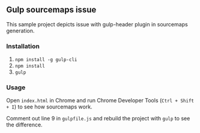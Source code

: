 ## Gulp sourcemaps issue

This sample project depicts issue with gulp-header plugin in sourcemaps generation.

### Installation

1. `npm install -g gulp-cli`
2. `npm install`
3. `gulp`

### Usage

Open `index.html` in Chrome and run Chrome Developer Tools (`Ctrl + Shift + I`) to see how sourcemaps work.

Comment out line 9 in `gulpfile.js` and rebuild the project with `gulp` to see the difference.